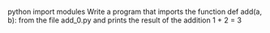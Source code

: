 python import modules 
Write a program that imports the function def add(a, b): from the file add_0.py and prints the result of the addition 1 + 2 = 3
